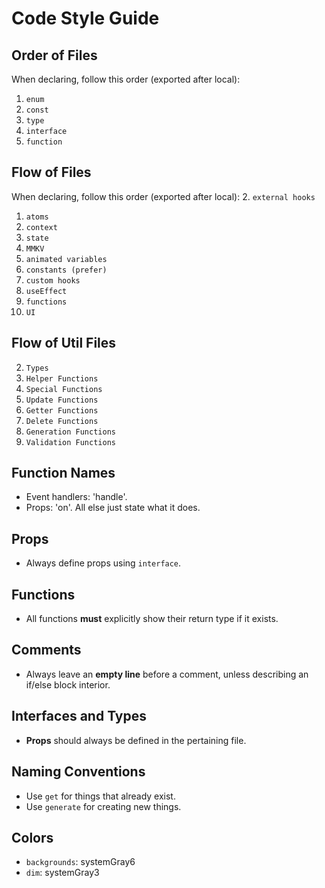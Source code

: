 # Code Style Guide

## Order of Files  
When declaring, follow this order (exported after local):
1. `enum`
2. `const`
3. `type`
4. `interface`
5. `function`

## Flow of Files 
When declaring, follow this order (exported after local):
2. `external hooks`
1. `atoms`
2. `context`
3. `state`
4. `MMKV`
4. `animated variables`
6. `constants (prefer)`
6. `custom hooks`
5. `useEffect`
1. `functions`
7. `UI`

## Flow of Util Files 
2. `Types`
2. `Helper Functions`
1. `Special Functions`
6. `Update Functions`
4. `Getter Functions`
4. `Delete Functions`
6. `Generation Functions`
6. `Validation Functions`

## Function Names
- Event handlers: 'handle'. 
- Props: 'on'. 
All else just state what it does.

## Props  
- Always define props using `interface`.

## Functions
- All functions **must** explicitly show their return type if it exists.

## Comments  
- Always leave an **empty line** before a comment, unless describing an if/else block interior.

## Interfaces and Types  
- **Props** should always be defined in the pertaining file.

## Naming Conventions  
- Use `get` for things that already exist.  
- Use `generate` for creating new things.

## Colors
- `backgrounds`: systemGray6  
- `dim`: systemGray3